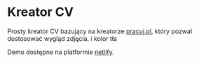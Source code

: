 # Kreator CV
<p>Prosty kreator CV bazujący na kreatorze <a href="https://cv.pracuj.pl">pracuj.pl</a>, który pozwal dostosować wygląd zdjęcia. i kolor tła</p>
<p>Demo dostępne na platformie <a href="https://cv-wizard.netlify.app">netlify</a>.</p>
